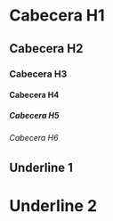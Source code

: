 #      Cabecera H1
##     Cabecera H2
###    Cabecera H3
####   Cabecera H4
#####  Cabecera H5
###### Cabecera H6

Underline 1
-------------------
Underline 2
====================

